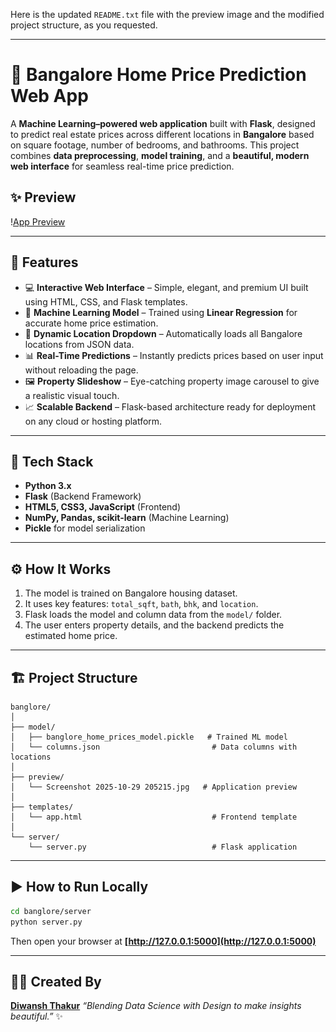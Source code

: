 Here is the updated `README.txt` file with the preview image and the modified project structure, as you requested.

-----

# 🏡 Bangalore Home Price Prediction Web App

A **Machine Learning–powered web application** built with **Flask**, designed to predict real estate prices across different locations in **Bangalore** based on square footage, number of bedrooms, and bathrooms.
This project combines **data preprocessing**, **model training**, and a **beautiful, modern web interface** for seamless real-time price prediction.

## ✨ Preview

\![App Preview](https://github.com/Diwansh-Thakur/Banglore-House-Price-Prediction/blob/1b7e51da5d55a6b2c97841f40c01b0b9844d0f7d/banglore/preview/screenshot.png.png)

-----

## 🚀 Features

  - 💻 **Interactive Web Interface** – Simple, elegant, and premium UI built using HTML, CSS, and Flask templates.
  - 🧠 **Machine Learning Model** – Trained using **Linear Regression** for accurate home price estimation.
  - 📍 **Dynamic Location Dropdown** – Automatically loads all Bangalore locations from JSON data.
  - 📊 **Real-Time Predictions** – Instantly predicts prices based on user input without reloading the page.
  - 🖼️ **Property Slideshow** – Eye-catching property image carousel to give a realistic visual touch.
  - 📈 **Scalable Backend** – Flask-based architecture ready for deployment on any cloud or hosting platform.

-----

## 🧩 Tech Stack

  - **Python 3.x**
  - **Flask** (Backend Framework)
  - **HTML5, CSS3, JavaScript** (Frontend)
  - **NumPy, Pandas, scikit-learn** (Machine Learning)
  - **Pickle** for model serialization

-----

## ⚙️ How It Works

1.  The model is trained on Bangalore housing dataset.
2.  It uses key features: `total_sqft`, `bath`, `bhk`, and `location`.
3.  Flask loads the model and column data from the `model/` folder.
4.  The user enters property details, and the backend predicts the estimated home price.

-----

## 🏗️ Project Structure

```
banglore/
│
├── model/
│   ├── banglore_home_prices_model.pickle   # Trained ML model
│   └── columns.json                         # Data columns with locations
│
├── preview/
│   └── Screenshot 2025-10-29 205215.jpg   # Application preview
│
├── templates/
│   └── app.html                             # Frontend template
│
└── server/
    └── server.py                            # Flask application
```

-----

## ▶️ How to Run Locally

```bash
cd banglore/server
python server.py
```

Then open your browser at **[http://127.0.0.1:5000](http://127.0.0.1:5000)**

-----

## 👨‍💻 Created By

**[Diwansh Thakur](https://github.com/Diwansh-Thakur)** *“Blending Data Science with Design to make insights beautiful.”* ✨
